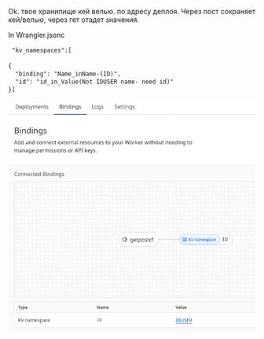 Ok.
твое хранилище кей велью. по адресу деплоя.
Через пост сохраняет кей/велью, через гет отадет значения.



In Wrangler.jsonc



	 "kv_namespaces":[

    {
      "binding": "Name_inName-(ID)",
      "id": "id_in_Value(Not IDUSER name- need id)"
    }]
  
  
  
![](screenshot-dash.cloudflare.com-2025.06.19-03_01_26.png)
